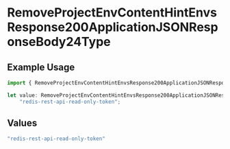 # RemoveProjectEnvContentHintEnvsResponse200ApplicationJSONResponseBody24Type

## Example Usage

```typescript
import { RemoveProjectEnvContentHintEnvsResponse200ApplicationJSONResponseBody24Type } from "@simplesagar/vercel/models/removeprojectenvop.js";

let value: RemoveProjectEnvContentHintEnvsResponse200ApplicationJSONResponseBody24Type =
    "redis-rest-api-read-only-token";
```

## Values

```typescript
"redis-rest-api-read-only-token"
```